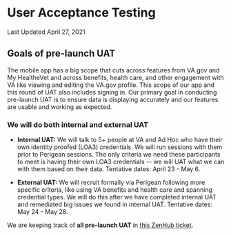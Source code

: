 # User Acceptance Testing

Last Updated April 27, 2021

## Goals of pre-launch UAT
The mobile app has a big scope that cuts across features from VA.gov and My HealtheVet and across benefits, health care, and other engagement with VA like viewing and editing the VA.gov profile. This scope of our app and this round of UAT also includes signing in. Our primary goal in conducting pre-launch UAT is to ensure data is displaying accurately and our features are usable and working as expected.

### We will do both internal and external UAT

- **Internal UAT:** We will talk to 5+ people at VA and Ad Hoc who have their own identity proofed (LOA3) credentials. We will run sessions with them prior to Perigean sessions. The only criteria we need these participants to meet is having their own LOA3 credentials -- we will UAT what we can with them based on their data. Tentative dates: April 23 - May 6. 

- **External UAT:** We will recruit formally via Perigean following more specific criteria, like using VA benefits and health care and spanning credential types. We will do this after we have completed internal UAT and remediated big issues we found in internal UAT. Tentative dates: May 24 - May 28. 

We are keeping track of **all pre-launch UAT** in [this ZenHub ticket](https://github.com/department-of-veterans-affairs/va.gov-team/issues/20511). 
